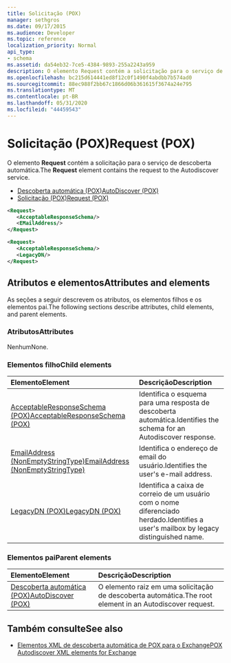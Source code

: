```yaml
---
title: Solicitação (POX)
manager: sethgros
ms.date: 09/17/2015
ms.audience: Developer
ms.topic: reference
localization_priority: Normal
api_type:
- schema
ms.assetid: da54eb32-7ce5-4384-9893-255a2243a959
description: O elemento Request contém a solicitação para o serviço de descoberta automática.
ms.openlocfilehash: bc215d614441ed8f12c0f1490f4abdbb7b574ad0
ms.sourcegitcommit: 88ec988f2bb67c1866d06b361615f3674a24e795
ms.translationtype: MT
ms.contentlocale: pt-BR
ms.lasthandoff: 05/31/2020
ms.locfileid: "44459543"
---
```

# <a name="request-pox"></a><span data-ttu-id="a073e-103">Solicitação (POX)</span><span class="sxs-lookup"><span data-stu-id="a073e-103">Request (POX)</span></span>

<span data-ttu-id="a073e-104">O elemento **Request** contém a solicitação para o serviço de descoberta automática.</span><span class="sxs-lookup"><span data-stu-id="a073e-104">The **Request** element contains the request to the Autodiscover service.</span></span> 
  
- [<span data-ttu-id="a073e-105">Descoberta automática (POX)</span><span class="sxs-lookup"><span data-stu-id="a073e-105">AutoDiscover (POX)</span></span>](autodiscover-pox.md) 
- [<span data-ttu-id="a073e-106">Solicitação (POX)</span><span class="sxs-lookup"><span data-stu-id="a073e-106">Request (POX)</span></span>](request-pox.md)
  
```xml
<Request>
   <AcceptableResponseSchema/>
   <EMailAddress/>
</Request>
```

```xml
<Request>
   <AcceptableResponseSchema/> 
   <LegacyDN/>
</Request>
```

## <a name="attributes-and-elements"></a><span data-ttu-id="a073e-107">Atributos e elementos</span><span class="sxs-lookup"><span data-stu-id="a073e-107">Attributes and elements</span></span>

<span data-ttu-id="a073e-108">As seções a seguir descrevem os atributos, os elementos filhos e os elementos pai.</span><span class="sxs-lookup"><span data-stu-id="a073e-108">The following sections describe attributes, child elements, and parent elements.</span></span>
  
### <a name="attributes"></a><span data-ttu-id="a073e-109">Atributos</span><span class="sxs-lookup"><span data-stu-id="a073e-109">Attributes</span></span>

<span data-ttu-id="a073e-110">Nenhum</span><span class="sxs-lookup"><span data-stu-id="a073e-110">None.</span></span>
  
### <a name="child-elements"></a><span data-ttu-id="a073e-111">Elementos filho</span><span class="sxs-lookup"><span data-stu-id="a073e-111">Child elements</span></span>

|<span data-ttu-id="a073e-112">**Elemento**</span><span class="sxs-lookup"><span data-stu-id="a073e-112">**Element**</span></span>|<span data-ttu-id="a073e-113">**Descrição**</span><span class="sxs-lookup"><span data-stu-id="a073e-113">**Description**</span></span>|
|:-----|:-----|
|[<span data-ttu-id="a073e-114">AcceptableResponseSchema (POX)</span><span class="sxs-lookup"><span data-stu-id="a073e-114">AcceptableResponseSchema (POX)</span></span>](acceptableresponseschema-pox.md) <br/> |<span data-ttu-id="a073e-115">Identifica o esquema para uma resposta de descoberta automática.</span><span class="sxs-lookup"><span data-stu-id="a073e-115">Identifies the schema for an Autodiscover response.</span></span>  <br/> |
|[<span data-ttu-id="a073e-116">EmailAddress (NonEmptyStringType)</span><span class="sxs-lookup"><span data-stu-id="a073e-116">EmailAddress (NonEmptyStringType)</span></span>](emailaddress-nonemptystringtype.md) <br/> |<span data-ttu-id="a073e-117">Identifica o endereço de email do usuário.</span><span class="sxs-lookup"><span data-stu-id="a073e-117">Identifies the user's e-mail address.</span></span>  <br/> |
|[<span data-ttu-id="a073e-118">LegacyDN (POX)</span><span class="sxs-lookup"><span data-stu-id="a073e-118">LegacyDN (POX)</span></span>](legacydn-pox.md) <br/> |<span data-ttu-id="a073e-119">Identifica a caixa de correio de um usuário com o nome diferenciado herdado.</span><span class="sxs-lookup"><span data-stu-id="a073e-119">Identifies a user's mailbox by legacy distinguished name.</span></span>  <br/> |
   
### <a name="parent-elements"></a><span data-ttu-id="a073e-120">Elementos pai</span><span class="sxs-lookup"><span data-stu-id="a073e-120">Parent elements</span></span>

|<span data-ttu-id="a073e-121">**Elemento**</span><span class="sxs-lookup"><span data-stu-id="a073e-121">**Element**</span></span>|<span data-ttu-id="a073e-122">**Descrição**</span><span class="sxs-lookup"><span data-stu-id="a073e-122">**Description**</span></span>|
|:-----|:-----|
|[<span data-ttu-id="a073e-123">Descoberta automática (POX)</span><span class="sxs-lookup"><span data-stu-id="a073e-123">AutoDiscover (POX)</span></span>](autodiscover-pox.md) <br/> |<span data-ttu-id="a073e-124">O elemento raiz em uma solicitação de descoberta automática.</span><span class="sxs-lookup"><span data-stu-id="a073e-124">The root element in an Autodiscover request.</span></span>  <br/> |
   
## <a name="see-also"></a><span data-ttu-id="a073e-125">Também consulte</span><span class="sxs-lookup"><span data-stu-id="a073e-125">See also</span></span>

- [<span data-ttu-id="a073e-126">Elementos XML de descoberta automática de POX para o Exchange</span><span class="sxs-lookup"><span data-stu-id="a073e-126">POX Autodiscover XML elements for Exchange</span></span>](pox-autodiscover-xml-elements-for-exchange.md)

